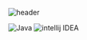 ![header](https://capsule-render.vercel.app/api?type=waving&color=ADD8E6&height=200&section=header&text=team%20haegol&fontSize=70&animation=fadeIn)

![Java](https://img.shields.io/badge/Java-007396.svg?&style=for-the-badge&logo=java&logoColor=white)
![intellij IDEA](https://img.shields.io/badge/intellij-000000.svg?&style=for-the-badge&logo=intellijIDEA&logoColor=white)

